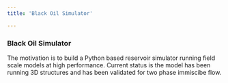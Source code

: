 ```yaml
---
title: 'Black Oil Simulator'

---
```


### Black Oil Simulator

The motivation is to build a Python based reservoir simulator running field scale models at high performance. Current status is the model has been running 3D structures and has been validated for two phase immiscibe flow.